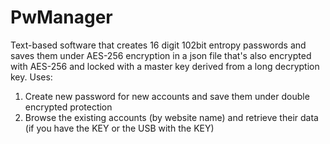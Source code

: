 # PwManager

Text-based software that creates 16 digit 102bit entropy passwords and saves them under AES-256 encryption in a json file that's also encrypted with AES-256 and locked with a master key derived from a long decryption key.
Uses: 
1) Create new password for new accounts and save them under double encrypted protection
2) Browse the existing accounts (by website name) and retrieve their data (if you have the KEY or the USB with the KEY)
